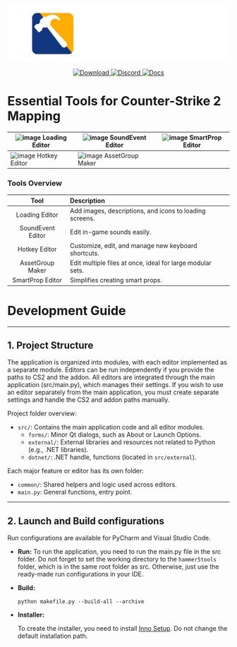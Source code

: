 
<p align="center">
    <a href="https://github.com/dertwist/Hammer5Tools">
        <img alt="header" src="readme/header_0.png" width="512">
    </a>
</p>

<p align="center">
    <a href="https://github.com/dertwist/Hammer5Tools/releases/latest">
        <img src="https://gist.githubusercontent.com/cxmeel/0dbc95191f239b631c3874f4ccf114e2/raw/download.svg" height="45" alt="Download">
    </a>
    <a href="https://discord.gg/5yzvEQnazG">
        <img src="https://gist.githubusercontent.com/cxmeel/0dbc95191f239b631c3874f4ccf114e2/raw/discord.svg" height="45" alt="Discord">
    </a>
    <a href="https://twist-1.gitbook.io/hammer5tools">
        <img src="https://gist.githubusercontent.com/cxmeel/0dbc95191f239b631c3874f4ccf114e2/raw/docs.svg" height="45" alt="Docs">
    </a>
</p>

# Essential Tools for Counter-Strike 2 Mapping

| ![image](https://i.imgur.com/7znAlv4.jpeg) Loading Editor | ![image](https://i.imgur.com/HMmbQgR.png) SoundEvent Editor | ![image](https://i.imgur.com/kFjGhI7.png) SmartProp Editor |
| --------------------------------------------------------- | ----------------------------------------------------------- | ---------------------------------------------------------- |
| ![image](https://i.imgur.com/D9v7e6w.png) Hotkey Editor   | ![image](https://i.imgur.com/cRFsq49.png) AssetGroup Maker  |

### Tools Overview

|       Tool       | Description                                                               |
|:----------------:| :------------------------------------------------------------------------ |
|  Loading Editor  | Add images, descriptions, and icons to loading screens.                   |
|SoundEvent Editor | Edit in-game sounds easily.                                               |
|  Hotkey Editor   | Customize, edit, and manage new keyboard shortcuts.                       |
| AssetGroup Maker | Edit multiple files at once, ideal for large modular sets.                |
| SmartProp Editor | Simplifies creating smart props.      


# Development Guide
---
## 1. Project Structure

The application is organized into modules, with each editor implemented as a separate module. Editors can be run independently if you provide the paths to CS2 and the addon. All editors are integrated through the main application (src/main.py), which manages their settings. If you wish to use an editor separately from the main application, you must create separate settings and handle the CS2 and addon paths manually.

Project folder overview:
- `src/`: Contains the main application code and all editor modules.
    - `forms/`: Minor Qt dialogs, such as About or Launch Options.
    - `external/`: External libraries and resources not related to Python (e.g., .NET libraries).
    - `dotnet/`: .NET handle, functions (located in `src/external`).

Each major feature or editor has its own folder:
- `common/`: Shared helpers and logic used across editors.
- `main.py`: General functions, entry point.
---

## 2. Launch and Build configurations
Run configurations are available for PyCharm and Visual Studio Code.
- **Run:**
  To run the application, you need to run the main.py file in the src folder.
  Do not forget to set the working directory to the `hammer5tools` folder, which is in the same root folder as src.
  Otherwise, just use the ready-made run configurations in your IDE.
- **Build:**
  ```shell
  python makefile.py --build-all --archive
  ```
- **Installer:**

  To create the installer, you need to install [Inno Setup](https://jrsoftware.org/isinfo.php). Do not change the default installation path.
